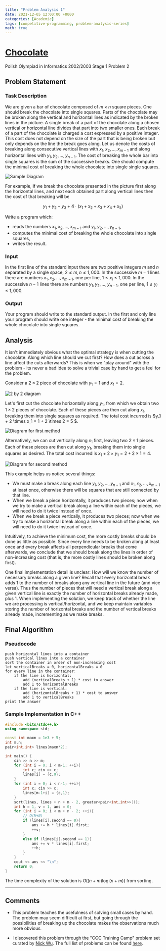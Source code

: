 ```yaml
---
title: "Problem Analysis 1"
date: 2021-12-05 12:00:00 +0000
categories: [Academic]
tags: [competitive-programming, problem-analysis-series]
math: true
---
```


# [Chocolate](https://www.acmicpc.net/problem/7998)
Polish Olympiad in Informatics 2002/2003 Stage 1 Problem 2

## Problem Statement

### Task Description

We are given a bar of chocolate composed of $m \times n$ square pieces. One should break the chocolate into single squares. Parts of the chocolate may be broken along the vertical and horizontal lines as indicated by the broken lines in the picture. A single break of a part of the chocolate along a chosen vertical or horizontal line divides that part into two smaller ones. Each break of a part of the chocolate is charged a cost expressed by a positive integer. This cost does not depend on the size of the part that is being broken but only depends on the line the break goes along. Let us denote the costs of breaking along consecutive vertical lines with $x_1,x_2,\dots,x_{m−1}$ and along horizontal lines with $y_1,y_2,\dots,y_{n−1}$. The cost of breaking the whole bar into single squares is the sum of the successive breaks. One should compute the minimal cost of breaking the whole chocolate into single single squares.

![Sample Diagram](https://raytonc.weebly.com/uploads/1/1/0/7/110796697/713688102.jpg)

For example, if we break the chocolate presented in the picture first along the horizontal lines, and next each obtained part along vertical lines then the cost of that breaking will be

$$y_1 + y_2 + y_3 + 4 \cdot (x_1 + x_2 + x_3 + x_4 + x_5)$$

Write a program which:
- reads the numbers $x_1,x_2,\dots,x_{m-1}$ and $y_1,y_2,\dots,y_{n-1}$,
- computes the minimal cost of breaking the whole chocolate into single squares,
- writes the result.

### Input

In the first line of the standard input there are two positive integers $m$ and $n$ separated by a single space, $2 \leq m,n \leq 1,000$. In the successive $m-1$ lines there are numbers $x_1,x_2,\dots,x_{m-1}$, one per line, $1  \leq  x_i  \leq  1,000$. In the successive $n-1$ lines there are numbers $y_1,y_2,\dots,y_{n-1}$, one per line, $1  \leq  y_i  \leq  1,000$.

### Output

Your program should write to the standard output. In the first and only line your program should write one integer - the minimal cost of breaking the whole chocolate into single squares.


## Analysis

It isn't immediately obvious what the optimal strategy is when cutting the chocolate: Along which line should we cut first? How does a cut across a line affect the cuts afterwards? This is when we "play around" with the problem - its never a bad idea to solve a trivial case by hand to get a feel for the problem.

Consider a $2\times2$  piece of chocolate with $y_1 = 1$ and $x_1 = 2$.

![2 by 2 diagram](https://raytonc.weebly.com/uploads/1/1/0/7/110796697/published/793629628.png?1641064140)

Let's first cut the chocolate horizontally along $y_1$, from which we obtain two $1\times2$ pieces of chocolate. Each of these pieces are then cut along $x_1$, breaking them into single squares as required. The total cost incurred is $y_1 + 2 \times x_1 = 1 + 2 \times 2 = 5 $.

![Diagram for first method](https://raytonc.weebly.com/uploads/1/1/0/7/110796697/332388154.png)

Alternatively, we can cut vertically along $x_1$ first, leaving two $2\times1$ pieces. Each of these pieces are then cut along $y_1$, breaking them into single squares as desired. The total cost incurred is $x_1 + 2 \times y_1 = 2 + 2\times1 = 4$.

![Diagram for second method](https://raytonc.weebly.com/uploads/1/1/0/7/110796697/548226635.png)

This example helps us notice several things:
- We must make a break along each line $y_1,y_2,\dots,y_{n-1}$ and $x_1,x_2,\dots,x_{m-1}$ at least once, otherwise there will be squares that are still connected by that line.
- When we break a piece horizontally, it produces two pieces; now when we try to make a vertical break along a line within each of the pieces, we will need to do it twice instead of once.
- When we break a piece vertically, it produces two pieces; now when we try to make a horizontal break along a line within each of the pieces, we will need to do it twice instead of once.

Intuitively, to achieve the minimum cost, the more costly breaks should be done as little as possible. Since every line needs to be broken along at least once and every break affects all perpendicular breaks that come afterwards, we conclude that we should break along the lines in order of non-increasing cost (that is, the more costly lines should be broken along first).

One final implementation detail is unclear: How will we know the number of necessary breaks along a given line? Recall that every horizontal break adds 1 to the number of breaks along any vertical line in the future (and vice versa). Thus the number of pieces that will need a vertical break along a given vertical line is exactly the number of horizontal breaks already made, plus 1. When implementing the solution, we keep track of whether the line we are processing is vertical/horizontal, and we keep maintain variables storing the number of horizontal breaks and the number of vertical breaks already made, incrementing as we make breaks.

## Final Algorithm

### Pseudocode

```
push horizontal lines into a container
push vertical lines into a container
sort the container in order of non-increasing cost
let verticalBreaks = 0, horizontalBreaks = 0
for every line in the container:
    if the line is horizontal:
        add (verticalBreaks + 1) * cost to answer
        add 1 to horizontalBreaks
    if the line is vertical:
        add (horizontalBreaks + 1) * cost to answer
        add 1 to verticalBreaks
print the answer
```

### Sample Implementation in C++

```c++
#include <bits/stdc++.h>
using namespace std;

const int maxn = 1e3 + 5;
int m,n;
pair<int,int> lines[maxn*2];

int main() {
	cin >> n >> m;
	for (int i = 0; i < m-1; ++i){
		int c; cin >> c;
		lines[i] = {c,0};
	}
	for (int i = 0; i < n-1; ++i){
		int c; cin >> c;
		lines[m-1+i] = {c,1};
	}
	sort(lines, lines + n + m - 2, greater<pair<int,int>>());
	int h = 1, v = 1, ans = 0;
	for (int i = 0; i < m + n - 2; ++i){
		// O(M+N)
		if (lines[i].second == 0){
			ans += h * lines[i].first;
			++v;
		}
		else if (lines[i].second == 1){
			ans += v * lines[i].first;
			++h;
		}
	}
	cout << ans << "\n";
	return 0;
}
```

The time complexity of the solution is $O((n+m)\log{(n+m)})$ from sorting.


___


## Comments

- This problem teaches the usefulness of solving small cases by hand. The problem may seem difficult at first, but going through the possibilities of breaking up the chocolate makes the observations much more obvious.

- I discovered this problem through the "CCC Training Camp" problem set curated by <a href="https://dmoj.ca/user/xiaowuc1" target="_blank">Nick Wu</a>. The full list of problems can be found <a href="https://amolina.ca/bojlist/camp-vert" target="_blank">here</a>.